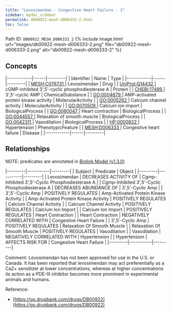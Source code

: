 ```yaml
---
title: "Levosimendan - Congestive Heart Failure - 2"
sidebar: mydoc_sidebar
permalink: db00922-mesh-d006333-2.html
toc: false 
---
```



Path ID: `DB00922_MESH_D006333_2`
{% include image.html url="images/db00922-mesh-d006333-2.png" file="db00922-mesh-d006333-2.png" alt="db00922-mesh-d006333-2" %}

## Concepts

|------------|------|---------|
| Identifier | Name | Type    |
|------------|------|---------|
| <a href="https://identifiers.org/MESH:C076731">MESH:C076731 </a> | Levosimendan | Drug |
| <a href="https://identifiers.org/UniProt:Q14432">UniProt:Q14432 </a> | cGMP-inhibited 3',5'-cyclic phosphodiesterase A | Protein |
| <a href="https://identifiers.org/CHEBI:17489">CHEBI:17489 </a> | 3',5'-cyclic AMP | ChemicalSubstance |
| <a href="https://identifiers.org/GO:0004679">GO:0004679 </a> | AMP-activated protein kinase activity | MolecularActivity |
| <a href="https://identifiers.org/GO:0005262">GO:0005262 </a> | Calcium channel activity | MolecularActivity |
| <a href="https://identifiers.org/GO:0070509">GO:0070509 </a> | Calcium ion import | BiologicalProcess |
| <a href="https://identifiers.org/GO:0060047">GO:0060047 </a> | Heart contraction | BiologicalProcess |
| <a href="https://identifiers.org/GO:0044557">GO:0044557 </a> | Relaxation of smooth muscle | BiologicalProcess |
| <a href="https://identifiers.org/GO:0042311">GO:0042311 </a> | Vasodilation | BiologicalProcess |
| <a href="https://identifiers.org/HP:0000822">HP:0000822 </a> | Hypertension | PhenotypicFeature |
| <a href="https://identifiers.org/MESH:D006333">MESH:D006333 </a> | Congestive heart failure | Disease |
|------------|------|---------|

## Relationships


NOTE: predicates are annotated in <a href="https://github.com/biolink/biolink-model/releases/tag/v1.3.0">Biolink Model (v1.3.0)</a>

|---------|-----------|---------|
| Subject | Predicate | Object  |
|---------|-----------|---------|
| Levosimendan | DECREASES ACTIVITY OF | Cgmp-Inhibited 3',5'-Cyclic Phosphodiesterase A |
| Cgmp-Inhibited 3',5'-Cyclic Phosphodiesterase A | DECREASES ABUNDANCE OF | 3',5'-Cyclic Amp |
| 3',5'-Cyclic Amp | POSITIVELY REGULATES | Amp-Activated Protein Kinase Activity |
| Amp-Activated Protein Kinase Activity | POSITIVELY REGULATES | Calcium Channel Activity |
| Calcium Channel Activity | POSITIVELY REGULATES | Calcium Ion Import |
| Calcium Ion Import | POSITIVELY REGULATES | Heart Contraction |
| Heart Contraction | NEGATIVELY CORRELATED WITH | Congestive Heart Failure |
| 3',5'-Cyclic Amp | POSITIVELY REGULATES | Relaxation Of Smooth Muscle |
| Relaxation Of Smooth Muscle | POSITIVELY REGULATES | Vasodilation |
| Vasodilation | NEGATIVELY CORRELATED WITH | Hypertension |
| Hypertension | AFFECTS RISK FOR | Congestive Heart Failure |
|---------|-----------|---------|

Comment: Levosimendan has not been approved for use in the U.S. or Canada.  It has been reported that levosimendan may act preferentially as a Ca2+ sensitizer at lower concentrations, whereas at higher concentrations its action as a PDE-III inhibitor becomes more prominent in experimental animals and humans.

Reference: 
  - [https://go.drugbank.com/drugs/DB00922](https://go.drugbank.com/drugs/DB00922)
